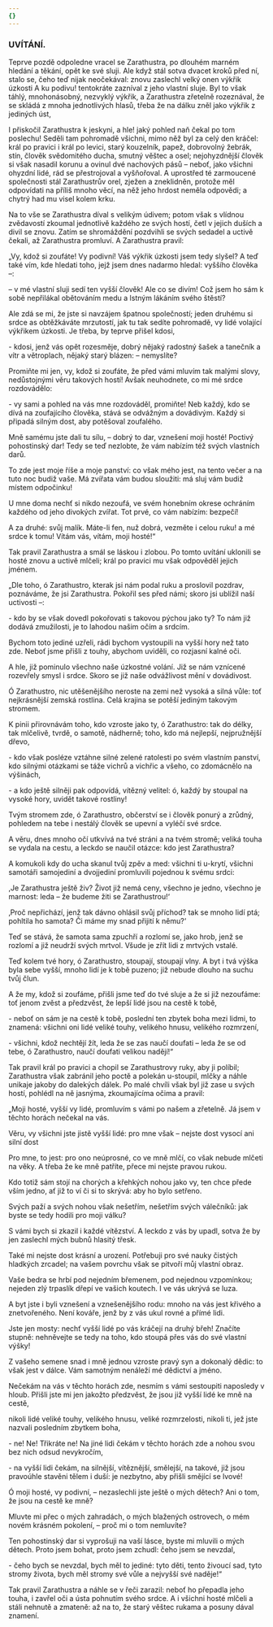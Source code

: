 ```yaml
---
{}
---
```


### UVÍTÁNÍ.

Teprve pozdě odpoledne vracel se Zarathustra, po dlouhém marném hledání a těkání, opět ke své sluji. Ale když stál sotva dvacet kroků před ní, stalo se, čeho teď nijak neočekával: znovu zaslechl velký onen výkřik úzkosti A ku podivu! tentokráte zazníval z jeho vlastní sluje. Byl to však táhlý, mnohonásobný, nezvyklý výkřik, a Zarathustra zřetelně rozeznával, že se skládá z mnoha jednotlivých hlasů, třeba že na dálku zněl jako výkřik z jediných úst, 

I přiskočil Zarathustra k jeskyni, a hle! jaký pohled naň čekal po tom poslechu! Seděli tam pohromadě všichni, mimo něž byl za celý den kráčel: král po pravici i král po levici, starý kouzelník, papež, dobrovolný žebrák, stín, člověk svědomitého ducha, smutný věštec a osel; nejohyzdnější člověk si však nasadil korunu a ovinul dvé nachových pásů – neboť, jako všichni ohyzdní lidé, rád se přestrojoval a vyšňořoval. A uprostřed té zarmoucené společnosti stál Zarathustrův orel, zježen a zneklidněn, protože měl odpovídati na příliš mnoho věcí, na něž jeho hrdost neměla odpovědi; a chytrý had mu visel kolem krku. 

Na to vše se Zarathustra díval s velikým údivem; potom však s vlídnou zvědavostí zkoumal jednotlivě každého ze svých hostí, četl v jejich duších a divil se znovu. Zatím se shromáždění pozdvihli se svých sedadel a uctivě čekali, až Zarathustra promluví. A Zarathustra pravil: 

„Vy, kdož si zoufáte! Vy podivní! Váš výkřik úzkosti jsem tedy slyšel? A teď také vím, kde hledati toho, jejž jsem dnes nadarmo hledal: vyššího člověka –: 

– v mé vlastní sluji sedí ten vyšší člověk! Ale co se divím! Což jsem ho sám k sobě nepřilákal obětováním medu a lstným lákáním svého štěstí? 

Ale zdá se mi, že jste si navzájem špatnou společností; jeden druhému si srdce as obtěžkáváte mrzutostí, jak tu tak sedíte pohromadě, vy lidé volající výkřikem úzkosti. Je třeba, by teprve přišel kdosi, 

\- kdosi, jenž vás opět rozesměje, dobrý nějaký radostný šašek a tanečník a vítr a větroplach, nějaký starý blázen: – nemyslíte?

Promiňte mi jen, vy, kdož si zoufáte, že před vámi mluvím tak malými slovy, nedůstojnými věru takových hostí! Avšak neuhodnete, co mi mé srdce rozdovádělo: 

\- vy sami a pohled na vás mne rozdováděl, promiňte! Neb každý, kdo se dívá na zoufajícího člověka, stává se odvážným a dovádivým. Každý si připadá silným dost, aby potěšoval zoufalého.

Mně samému jste dali tu sílu, – dobrý to dar, vznešení moji hosté! Poctivý pohostinský dar! Tedy se teď nezlobte, že vám nabízím též svých vlastních darů.

To zde jest moje říše a moje panství: co však mého jest, na tento večer a na tuto noc budiž vaše. Má zvířata vám budou sloužiti: má sluj vám budiž místem odpočinku!

U mne doma nechť si nikdo nezoufá, ve svém honebním okrese ochráním každého od jeho divokých zvířat. Tot prvé, co vám nabízím: bezpečí!

A za druhé: svůj malík. Máte-li fen, nuž dobrá, vezměte i celou ruku! a mé srdce k tomu! Vítám vás, vítám, moji hosté!“

Tak pravil Zarathustra a smál se láskou i zlobou. Po tomto uvítání uklonili se hosté znovu a uctivě mlčeli; král po pravici mu však odpověděl jejich jménem.

„Dle toho, ó Zarathustro, kterak jsi nám podal ruku a proslovil pozdrav, poznáváme, že jsi Zarathustra. Pokořil ses před námi; skoro jsi ublížil naší uctivosti –:

\- kdo by se však dovedl pokořovati s takovou pýchou jako ty? To nám již dodává zmužilosti, je to lahodou našim očím a srdcím.

Bychom toto jediné uzřeli, rádi bychom vystoupili na vyšší hory než tato zde. Neboť jsme přišli z touhy, abychom uviděli, co rozjasní kalné oči. 

A hle, již pominulo všechno naše úzkostné volání. Již se nám vznícené rozevřely smysl i srdce. Skoro se již naše odvážlivost mění v dovádivost.

Ó Zarathustro, nic utěšenějšího neroste na zemi než vysoká a silná vůle: toť nejkrásnější zemská rostlina. Celá krajina se potěší jediným takovým stromem.

K pinii přirovnávám toho, kdo vzroste jako ty, ó Zarathustro: tak do délky, tak mlčelivě, tvrdě, o samotě, nádherně; toho, kdo má nejlepší, nejpružnější dřevo,

\- kdo však posléze vztáhne silné zelené ratolesti po svém vlastním panství, kdo silnými otázkami se táže vichrů a vichřic a všeho, co zdomácnělo na výšinách, 

\- a kdo ještě silněji pak odpovídá, vítězný velitel: ó, každý by stoupal na vysoké hory, uvidět takové rostliny!

Tvým stromem zde, ó Zarathustro, občerství se i člověk ponurý a zrůdný, pohledem na tebe i nestálý člověk se upevní a vyléčí své srdce.

A věru, dnes mnoho očí utkvívá na tvé stráni a na tvém stromě; veliká touha se vydala na cestu, a leckdo se naučil otázce: kdo jest Zarathustra?

A komukoli kdy do ucha skanul tvůj zpěv a med: všichni ti u-krytí, všichni samotáři samojediní a dvojjediní promluvili pojednou k svému srdci:

,Je Zarathustra ještě živ? Život již nemá ceny, všechno je jedno, všechno je marnost: leda – že budeme žiti se Zarathustrou!‘

‚Proč nepřichází, jenž tak dávno ohlásil svůj příchod? tak se mnoho lidí ptá; pohltila ho samota? Či máme my snad přijití k němu?‘

Teď se stává, že samota sama zpuchří a rozlomí se, jako hrob, jenž se rozlomí a již neudrží svých mrtvol. Všude je zřít lidi z mrtvých vstalé. 

Teď kolem tvé hory, ó Zarathustro, stoupají, stoupají vlny. A byt i tvá výška byla sebe vyšší, mnoho lidí je k tobě puzeno; již nebude dlouho na suchu tvůj člun. 

A že my, kdož si zoufáme, přišli jsme teď do tvé sluje a že si již nezoufáme: toť jenom zvěst a předzvěst, že lepší lidé jsou na cestě k tobě,

\- neboť on sám je na cestě k tobě, poslední ten zbytek boha mezi lidmi, to znamená: všichni oni lidé veliké touhy, velikého hnusu, velikého rozmrzení, 

\- všichni, kdož nechtějí žít, leda že se zas naučí doufati – leda že se od tebe, ó Zarathustro, naučí doufati velikou nadějí!“

Tak pravil král po pravici a chopil se Zarathustrovy ruky, aby ji políbil; Zarathustra však zabránil jeho poctě a polekán u-stoupil, mlčky a náhle unikaje jakoby do dalekých dálek. Po malé chvíli však byl již zase u svých hostí, pohlédl na ně jasnýma, zkoumajícíma očima a pravil:

„Moji hosté, vyšší vy lidé, promluvím s vámi po našem a zřetelně. Já jsem v těchto horách nečekal na vás.

Věru, vy všichni jste jistě vyšší lidé: pro mne však – nejste dost vysocí ani silní dost

Pro mne, to jest: pro ono neúprosné, co ve mně mlčí, co však nebude mlčeti na věky. A třeba že ke mně patříte, přece mi nejste pravou rukou.

Kdo totiž sám stojí na chorých a křehkých nohou jako vy, ten chce přede vším jedno, ať již to ví či si to skrývá: aby ho bylo setřeno.

Svých paží a svých nohou však nešetřím, nešetřím svých válečníků: jak byste se tedy hodili pro moji válku?

S vámi bych si zkazil i každé vítězství. A leckdo z vás by upadl, sotva že by jen zaslechl mých bubnů hlasitý třesk.

Také mi nejste dost krásní a urození. Potřebuji pro své nauky čistých hladkých zrcadel; na vašem povrchu však se pitvoří můj vlastní obraz.

Vaše bedra se hrbí pod nejedním břemenem, pod nejednou vzpomínkou; nejeden zlý trpaslík dřepí ve vašich koutech. I ve vás ukrývá se luza.

A byt jste i byli vznešení a vznešenějšího rodu: mnoho na vás jest křivého a znetvořeného. Není kováře, jenž by z vás ukul rovné a přímé lidi. 

Jste jen mosty: nechť vyšší lidé po vás kráčejí na druhý břeh! Značíte stupně: nehněvejte se tedy na toho, kdo stoupá přes vás do své vlastní výšky!

Z vašeho semene snad i mně jednou vzroste pravý syn a dokonalý dědic: to však jest v dálce. Vám samotným nenáleží mé dědictví a jméno.

Nečekám na vás v těchto horách zde, nesmím s vámi sestoupiti naposledy v hloub. Přišli jste mi jen jakožto předzvěst, že jsou již vyšší lidé ke mně na cestě,

nikoli lidé veliké touhy, velikého hnusu, veliké rozmrzelosti, nikoli ti, jež jste nazvali posledním zbytkem boha,

\- ne! Ne! Třikráte ne! Na jiné lidi čekám v těchto horách zde a nohou svou bez nich odsud nevykročím, 

\- na vyšší lidi čekám, na silnější, vítěznější, smělejší, na takové, již jsou pravoúhle stavěni tělem i duší: je nezbytno, aby přišli smějící se lvové!

Ó moji hosté, vy podivní, – nezaslechli jste ještě o mých dětech? Ani o tom, že jsou na cestě ke mně?

Mluvte mi přec o mých zahradách, o mých blažených ostrovech, o mém novém krásném pokolení, – proč mi o tom nemluvíte?

Ten pohostinský dar si vyprošuji na vaší lásce, byste mi mluvili o mých dětech. Proto jsem bohat, proto jsem zchudl: čeho jsem se nevzdal, 

\- čeho bych se nevzdal, bych měl to jediné: tyto děti, tento živoucí sad, tyto stromy života, bych měl stromy své vůle a nejvyšší své naděje!“

  

Tak pravil Zarathustra a náhle se v řeči zarazil: neboť ho přepadla jeho touha, i zavřel oči a ústa pohnutím svého srdce. A i všichni hosté mlčeli a stáli nehnutě a zmateně: až na to, že starý věštec rukama a posuny dával znamení.
